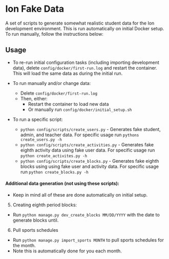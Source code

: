 # Ion Fake Data

A set of scripts to generate somewhat realistic student data for the Ion development environment. This is run automatically on initial Docker setup. To run manually, follow the instructions below:

## Usage

- To re-run initial configuration tasks (including importing development data), delete `config/docker/first-run.log` and restart the container. This will load the same data as during the initial run.
- To run manually and/or change data:

  - Delete `config/docker/first-run.log`
  - Then, either:
    - Restart the container to load new data
    - Or manually run `config/docker/initial_setup.sh`
- To run a specific script:

  - `python config/scripts/create_users.py` - Generates fake student, admin, and teacher data. For specific usage run `pythons create_users.py -h`
  - `python config/scripts/create_activities.py` - Generates fake eighth activity data using fake user data. For specific usage run `python create_activites.py -h`
  - `python config/scripts/create_blocks.py` - Generates fake eighth blocks using using fake user and activity data. For specific usage run `python create_blocks.py -h`

#### Additional data generation (not using these scripts):

- Keep in mind all of these are done automatically on initial setup.

5. Creating eighth period blocks:

* Run `python manage.py dev_create_blocks MM/DD/YYYY` with the date to generate blocks until.

6. Pull sports schedules

* Run `python manage.py import_sports MONTH` to pull sports schedules for the month.
* Note this is automatically done for you each month.